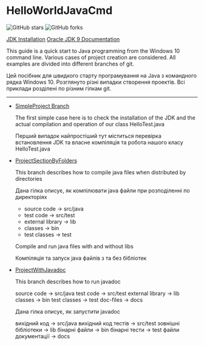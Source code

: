 ﻿# HelloWorldJavaCmd
 
![GitHub stars](https://img.shields.io/github/followers/vvo12015?style=social)
![GitHub forks](https://img.shields.io/github/forks/vvo12015/helloWorldJavaCmd?style=social)



 [JDK Installation](https://docs.oracle.com/javase/webdesign/pubs8/im/a.gif)
 [Oracle JDK 9 Documentation](https://docs.oracle.com/javase/9/tools/javac.htm#JSWOR627)
 


This guide is a quick start to Java programming from the Windows 10 command line.
Various cases of project creation are considered.
All examples are divided into different branches of git.

Цей посібник для швидкого старту програмування на Java з командного рядка Windows 10.
Розглянуто різні випадки створення проектів.
Всі приклади розділені по різним гілкам git.



---
- [SimpleProject Branch](https://github.com/vvo12015/helloWorldJavaCmd/blob/simpleProject/README.md)

    The first simple case here is to check the installation of the JDK and the actual compilation and operation of our class HelloTest.java
    
    Перший випадок найпростіший тут міститься перевірка встановлення JDK та власне компіляція та робота нашого класу HelloTest.java
- [ProjectSectionByFolders](https://github.com/vvo12015/helloWorldJavaCmd/tree/projectSectionByFolders#readme)

    This branch describes how to compile java files when distributed by directories
    
    Дана гілка описує, як компілювати java файли при розподіленні по директоріях
    
    * source code	           	-> src/java
    * test code   		         	-> src/test
    * external library	      	-> lib
    * classes			              -> bin
    * test classes		         	-> test
    
    Compile and run java files with and without libs
    
    Компіляція та запуск java файлів з та без бібліотек
- [ProjectWithJavadoc](https://github.com/vvo12015/helloWorldJavaCmd/tree/javadocRun)

   This branch describes how to run javadoc

    source code -> src/java
    test code -> src/test
    external library -> lib
    classes -> bin
    test classes -> test
    doc-files -> docs
    
    
   Дана гілка описує, як запустити javadoc

    вихідний код -> src/java
    вихідний код тестів -> src/test
    зовнішні бібліотеки -> lib
    бінарні файли -> bin
    бінарні тести -> test
    файли документації -> docs
